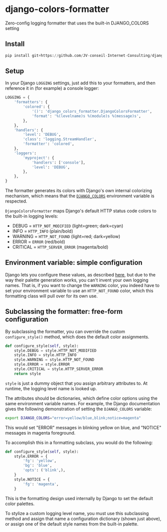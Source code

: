 # django-colors-formatter

Zero-config logging formatter that uses the built-in DJANGO_COLORS setting

## Install

```py
pip install git+https://github.com/JV-conseil-Internet-Consulting/django-colors-formatter
```

## Setup

In your Django `LOGGING` settings, just add this to your formatters, and then reference it in (for example) a console logger:

```py
LOGGING = {
    'formatters': {
        'colored': {
            '()': 'django_colors_formatter.DjangoColorsFormatter',
            'format': '%(levelname)s %(module)s %(message)s',
        },
    },
    'handlers': {
        'level': 'DEBUG',
        'class': 'logging.StreamHandler',
        'formatter': 'colored',
    },
    'loggers': 
        'myproject': {
            'handlers': ['console'],
            'level': 'DEBUG',
        },
    },    
}
```

The formatter generates its colors with Django's own internal colorizing mechanism, which means that the [`DJANGO_COLORS`](https://docs.djangoproject.com/en/3.1/ref/django-admin/#syntax-coloring) environment variable is respected.

`DjangoColorsFormatter` maps Django's default HTTP status code colors to the built-in logging levels:

* DEBUG = `HTTP_NOT_MODIFIED` (light=green; dark=cyan)
* INFO = `HTTP_INFO` (plain/bold)
* WARNING = `HTTP_NOT_FOUND` (light=red; dark=yellow)
* ERROR = `ERROR` (red/bold)
* CRITICAL = `HTTP_SERVER_ERROR` (magenta/bold)

## Environment variable: simple configuration

Django lets you configure these values, as described [here](https://docs.djangoproject.com/en/3.1/ref/django-admin/#syntax-coloring), but due to the way their palette generation works, you can't invent your own logging names.  That is, if you want to change the `WARNING` color, you indeed have to set your environment variable to use an `HTTP_NOT_FOUND` color, which this formatting class will pull over for its own use.

## Subclassing the formatter: free-form configuration

By subclassing the formatter, you can override the custom `configure_style()` method, which does the default color assignments.

```py
def configure_style(self, style):
    style.DEBUG = style.HTTP_NOT_MODIFIED
    style.INFO = style.HTTP_INFO
    style.WARNING = style.HTTP_NOT_FOUND
    style.ERROR = style.ERROR
    style.CRITICAL = style.HTTP_SERVER_ERROR
    return style
```

`style` is just a dummy object that you assign arbitrary attributes to.  At runtime, the logging level name is looked up.

The attributes should be dictionaries, which define color options using the same environment variable names.  For example, the Django documentation gives the following demonstration of setting the `DJANGO_COLORS` variable:

```bash
export DJANGO_COLORS="error=yellow/blue,blink;notice=magenta"
```

This would set "ERROR" messages in blinking yellow on blue, and "NOTICE" messages in magenta foreground.

To accomplish this in a formatting subclass, you would do the following:

```py
def configure_style(self, style):
    style.ERROR = {
        'fg': 'yellow',
        'bg': 'blue',
        'opts': ('blink',),
    }
    style.NOTICE = {
        'fg': 'magenta',
    }
```

This is the formatting design used internally by Django to set the default color palettes.

To stylize a custom logging level name, you must use this subclassing method and assign that name a configuration dictionary (shown just above), or assign one of the default style names from the built-in palette.
